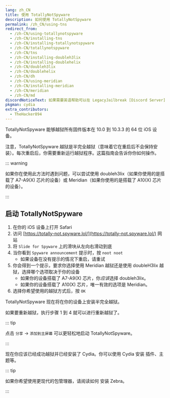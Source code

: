 ```yaml
---
lang: zh_CN
title: 使用 TotallyNotSpyware
description: 如何使用 TotallyNotSpyware
permalink: /zh_CN/using-tns
redirect_from:
  - /zh-CN/using-totallynotspyware
  - /zh-CN/installing-tns
  - /zh-CN/installing-totallynotspyware
  - /zh-CN/totallynotspyware
  - /zh-CN/tns
  - /zh-CN/installing-doubleh3lix
  - /zh-CN/installing-doublehelix
  - /zh-CN/doubleh3lix
  - /zh-CN/doublehelix
  - /zh-CN/dh
  - /zh-CN/using-meridian
  - /zh-CN/installing-meridian
  - /zh-CN/meridian
  - /zh-CN/md
discordNoticeText: 如果需要英语帮助可以在 LegacyJailbreak [Discord Server](http://discord.legacyjailbreak.com/) 上提问。
pkgman: cydia
extra_contributors:
  - TheHacker894
---
```


TotallyNotSpyware 能够越狱所有固件版本在 10.0 到 10.3.3 的 64 位 iOS 设备。

注意，TotallyNotSpyware 越狱是半完全越狱（意味着它在重启后不会保持安装）。每次重启后，你需要重新运行越狱程序。这篇指南会告诉你你如何操作。

::: warning

如果你在使用此方法时遇到问题，可以尝试使用 <router-link to="/installing-doubleh3lix-ipa">doubleh3lix</router-link>（如果你使用的是搭载了 A7-A9(X) 芯片的设备）或 <router-link to="/installing-meridian-ipa">Meridian</router-link>（如果你使用的是搭载了 A10(X) 芯片的设备）。

:::

## 启动 TotallyNotSpyware

1. 在你的 iOS 设备上打开 Safari
1. 访问 [https://totally-not.spyware.lol/](https://totally-not.spyware.lol/) 网站
1. 将 `Slide for Spyware` 上的滑块从左向右滑动到底
1. 当你看到 `Spyware announcement` 提示时，按 `noot noot`
   - 如果设备在没有提示的情况下重启，请重试
1. 你会得到一个提示，要求你选择使用 Meridian 越狱还是使用 doubleH3lix 越狱，选择哪个选项取决于你的设备
   - 如果你的设备搭载了 A7-A9(X) 芯片，你*应该*选择 doubleh3lix。
   - 如果你的设备搭载了 A10(X) 芯片，唯一有效的选项是 Meridian。
1. 选择你希望使用的越狱方式后，按 `OK`

TotallyNotSpyware 现在将在你的设备上安装半完全越狱。

如果要重新越狱，执行步骤 1 到 4 就可以进行重新越狱了。

::: tip

点击 `分享` -> `添加到主屏幕` 可以更轻松地启动 TotallyNotSpyware。

:::

现在你应该已经成功越狱并已经安装了 Cydia。你可以使用 Cydia 安装 <router-link to="/faq/#what-are-tweaks">插件</router-link>、主题等。

::: tip

如果你希望使用更现代的包管理器，请阅读如何 <router-link to="/installing-zebra">安装 Zebra</router-link>。

:::